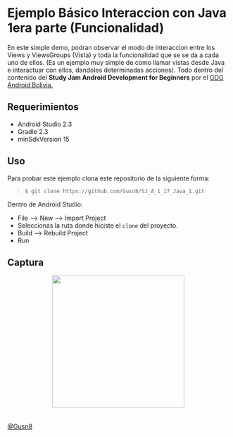 # Ejemplo Básico Interaccion con Java 1era parte (Funcionalidad)


En este simple demo, podran observar el modo de interaccion entre los Views y ViewsGroups (Vista) y toda la funcionalidad que se se da a cada uno de ellos. (Es un ejemplo muy simple de como llamar vistas desde Java e interactuar con ellos, dandoles determinadas acciones).
Todo dentro del contenido del **Study Jam Android Development for Beginners** por el [GDG Android Bolivia.](http://www.gdg.androidbolivia.com/)


## Requerimientos

  * Android Studio 2.3
  * Gradle 2.3
  * minSdkVersion 15

## Uso

Para probar este ejemplo clona este repositorio de la siguiente forma:
>
>     $ git clone https://github.com/Gusn8/SJ_A_1_17_Java_1.git

Dentro de Android Studio:

* File --> New --> Import Project
* Seleccionas la ruta donde hiciste el `clone` del proyecto.
* Build --> Rebuild Project
* Run

## Captura

<div align="center">
    <center>
        <img src="/img/captura.gif" width="300">
    </center>
</div>
<br><br>
<a href="http://www.miramicodigo.com" target="_blank">@Gusn8</a>